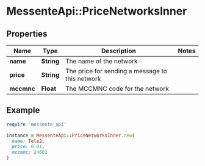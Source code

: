 # MessenteApi::PriceNetworksInner

## Properties

| Name | Type | Description | Notes |
| ---- | ---- | ----------- | ----- |
| **name** | **String** | The name of the network |  |
| **price** | **String** | The price for sending a message to this network |  |
| **mccmnc** | **Float** | The MCCMNC code for the network |  |

## Example

```ruby
require 'messente_api'

instance = MessenteApi::PriceNetworksInner.new(
  name: Tele2,
  price: 0.01,
  mccmnc: 24602
)
```

